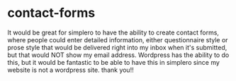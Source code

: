 # contact-forms
It would be great for simplero to have the ability to create contact forms, where people could enter detailed information, either questionnaire style or prose style that would be delivered right into my inbox when it's submitted, but that would NOT show my email address. Wordpress has the ability to do this, but it would be fantastic to be able to have this in simplero since my website is not a wordpress site. thank you!!
